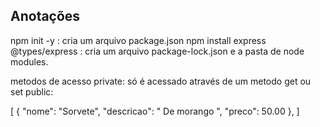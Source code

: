 ##          Anotações

npm init -y : cria um arquivo package.json
npm install express @types/express  : cria um arquivo package-lock.json e a pasta de node modules.

metodos de acesso
    private: só é acessado através de um metodo get ou set
    public:

[ 
    {
    "nome": "Sorvete",
    "descricao": " De morango ",
    "preco": 50.00
    },
]